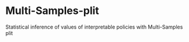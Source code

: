 # Multi-Samples-plit
Statistical inference of values of interpretable policies with Multi-Samples plit
